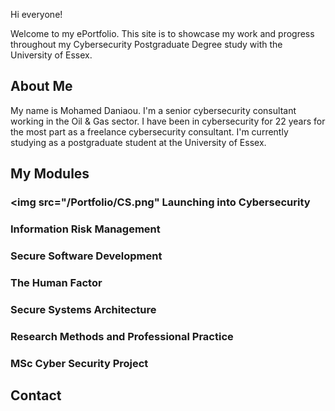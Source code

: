 Hi everyone! 
<p> Welcome to my ePortfolio. This site is to showcase my work and progress throughout my Cybersecurity Postgraduate Degree study with the University of Essex.</p>


## About Me
<p> My name is Mohamed Daniaou. I'm a senior cybersecurity consultant working in the Oil & Gas sector. I have been in cybersecurity for 22 years for the most part as a freelance cybersecurity consultant. I'm currently studying as a postgraduate student at the University of Essex. </p>

## My Modules
### <p><img src="/Portfolio/CS.png"  Launching into Cybersecurity </p>
### Information Risk Management
### Secure Software Development
### The Human Factor
### Secure Systems Architecture
### Research Methods and Professional Practice
### MSc Cyber Security Project

## Contact



